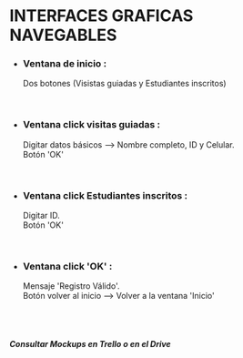 # **INTERFACES GRAFICAS NAVEGABLES**

- <h3>Ventana de inicio :</h3> Dos botones (Visistas guiadas y Estudiantes inscritos)
<br/>

- <h3>Ventana click visitas guiadas :</h3> Digitar datos básicos --> Nombre completo, ID y Celular. <br/> Botón 'OK'
<br/>

- <h3>Ventana click Estudiantes inscritos :</h3> Digitar ID. <br/> Botón 'OK'
<br/>

- <h3>Ventana click 'OK' :</h3> Mensaje 'Registro Válido'. <br/> Botón volver al inicio --> Volver a la ventana 'Inicio'
<br/><br/>

<h5>Consultar Mockups en Trello o en el Drive</h5>